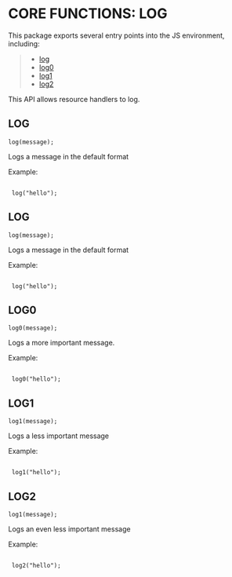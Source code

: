  


 # CORE FUNCTIONS: LOG


 

 This package exports several entry points into the JS environment,
 including:

 > * [log](#log)
 > * [log0](#log0)
 > * [log1](#log1)
 > * [log2](#log2)

 This API allows resource handlers to log.

 ## LOG
 <a name="log"></a>
 `log(message);`

 Logs a message in the default format

 Example:

 ```

  log("hello");

 ```

 ## LOG
 <a name="log"></a>
 `log(message);`

 Logs a message in the default format

 Example:

 ```

  log("hello");

 ```

 ## LOG0
 <a name="log0"></a>
 `log0(message);`

 Logs a more important message.

 Example:

 ```

  log0("hello");

 ```

 ## LOG1
 <a name="log1"></a>
 `log1(message);`

 Logs a less important message

 Example:

 ```

  log1("hello");

 ```

 ## LOG2
 <a name="log1"></a>
 `log1(message);`

 Logs an even less important message

 Example:

 ```

  log2("hello");

 ```


